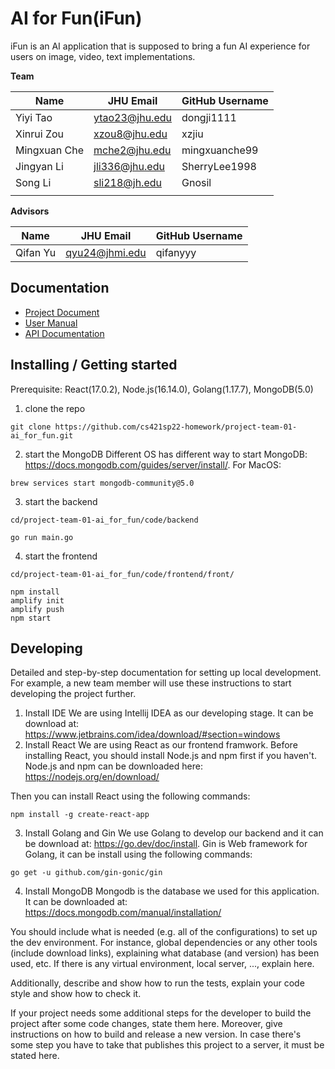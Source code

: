# AI for Fun(iFun)

iFun is an AI application that is supposed to bring a fun AI experience for users on image, video, text implementations.

**Team**

| Name       | JHU Email      | GitHub Username |
| ----       | ---------      | --------------- |
| Yiyi Tao   | ytao23@jhu.edu |  dongji1111     |
| Xinrui Zou | xzou8@jhu.edu  |     xzjiu       |
|Mingxuan Che| mche2@jhu.edu  |  mingxuanche99  |
|Jingyan Li  | jli336@jhu.edu |  SherryLee1998  |
|Song Li     | sli218@jh.edu  |     Gnosil      |
|            |                |                 |

**Advisors** 

| Name | JHU Email | GitHub Username |
| ---- | --------- | --------------- |
| Qifan Yu     |    qyu24@jhmi.edu       |       qifanyyy          |

## Documentation

* [Project Document](https://docs.google.com/document/d/1ETNIUtfBC506FS00uXnfnk-7b1eCrsGPecZe2KY8Onk/edit#heading=h.k4ooyeg0z5a9)
* [User Manual](https://cs421sp22-homework.github.io/project-team-01-ai_for_fun/)
* [API Documentation](https://github.com/cs421sp22-homework/project-team-01-ai_for_fun/blob/main/docs/API%20reference/API.md)

## Installing / Getting started

Prerequisite: React(17.0.2), Node.js(16.14.0), Golang(1.17.7), MongoDB(5.0)
1. clone the repo
```shell
git clone https://github.com/cs421sp22-homework/project-team-01-ai_for_fun.git

```
2. start the MongoDB
Different OS has different way to start MongoDB: https://docs.mongodb.com/guides/server/install/.
For MacOS:
```shell
brew services start mongodb-community@5.0
```

3. start the backend
```shell
cd/project-team-01-ai_for_fun/code/backend

go run main.go
```

4. start the frontend
```shell
cd/project-team-01-ai_for_fun/code/frontend/front/

npm install
amplify init
amplify push
npm start
```

## Developing
Detailed and step-by-step documentation for setting up local development. For example, a new team member will use these instructions to start developing the project further. 
1. Install IDE
  We are using Intellij IDEA as our developing stage. It can be download at: https://www.jetbrains.com/idea/download/#section=windows
2. Install React 
  We are using React as our frontend framwork. Before installing React, you should install Node.js and npm first if you haven't. Node.js and npm can be downloaded here: https://nodejs.org/en/download/
  
  Then you can install React using the following commands:
```shell
npm install -g create-react-app 
```
3. Install Golang and Gin
We use Golang to develop our backend and it can be download at: https://go.dev/doc/install. Gin is Web framework for Golang, it can be install using the following commands:

```shell
go get -u github.com/gin-gonic/gin

```
4. Install MongoDB
Mongodb is the database we used for this application. It can be downloaded at: https://docs.mongodb.com/manual/installation/


You should include what is needed (e.g. all of the configurations) to set up the dev environment. For instance, global dependencies or any other tools (include download links), explaining what database (and version) has been used, etc. If there is any virtual environment, local server, ..., explain here. 

Additionally, describe and show how to run the tests, explain your code style and show how to check it.

If your project needs some additional steps for the developer to build the project after some code changes, state them here. Moreover, give instructions on how to build and release a new version. In case there's some step you have to take that publishes this project to a server, it must be stated here. 
